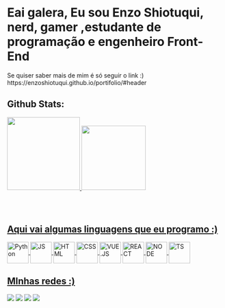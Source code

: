 <h1>Eai galera, Eu sou Enzo Shiotuqui, nerd, gamer ,estudante de programação e engenheiro Front-End</h1>
 <div>
   <p>Se quiser saber mais de mim é só seguir o link :)
https://enzoshiotuqui.github.io/portifolio/#header</p>
 </div>
<h2>  Github Stats: <br></h3>
<div>
  <a href="[https://github.com/EnzoShiotuqui](https://github.com/EnzoShiotuqui)"> 
  <img height="170em" src="https://github-readme-stats.vercel.app/api?username=EnzoShiotuqui&show_icons=true&theme=tokyonight&include_all_commits=true&count_private=true"/>
  <img height="150em" src="https://github-readme-stats.vercel.app/api/top-langs/?username=EnzoShiotuqui&layout=compact&langs_count=16&theme=tokyonight"/>
</div>

##
<div style="display: inline_block"><br>
 <h2>Aqui vai algumas linguagens que eu programo :) </h3>
   <img  align="center" src="https://a.imagem.app/bVZNVP.png" alt="Python" height="50" width="50"  />
   <img align="center" src="https://a.imagem.app/bVZpTS.png" alt="JS" height="50" width="50" />
   <img src="https://a.imagem.app/bVd8Zv.png" alt="HTML"  height="50" width="50" align="center" />
   <img src="https://a.imagem.app/bVdbAT.png" alt="CSS" height="50" width="50" align="center" />
   <img  align="center" src="https://a.imagem.app/bVZgHb.png" alt="VUE.JS" height="50" width="50" />
   <img src="https://a.imagem.app/bNa5gN.png" alt="REACT" border="0"  align="center"  height="50" width="50" />
   <img align="center" src="https://a.imagem.app/bVZvxQ.png" alt="NODE"  height="50" width="50" />
   <img align="center" src="https://a.imagem.app/bVZ48W.png" alt="TS" height="50" width="50"  />
 
</div>

##

<h2>MInhas redes :)</h2>
<div> 
  <a href="https://www.youtube.com/channel/UCbXbu0sotfMH55gm3DbcbhA" target="_blank"><img src="https://img.shields.io/badge/YouTube-FF0000?style=for-the-badge&logo=youtube&logoColor=white" target="_blank"></a>
  <a href="https://www.instagram.com/enzo.shiotuqui/" target="_blank"><img src="https://img.shields.io/badge/-Instagram-%23E4405F?style=for-the-badge&logo=instagram&logoColor=white" target="_blank"></a>
  <a href = "https://criarmeulink.com.br/u/1691437386"><img src="https://img.shields.io/badge/-Gmail-%23333?style=for-the-badge&logo=gmail&logoColor=white" target="_blank"></a>
  <a href="https://www.linkedin.com/in/enzo-shiotuqui-385324266/" target="_blank"><img src="https://img.shields.io/badge/-LinkedIn-%230077B5?style=for-the-badge&logo=linkedin&logoColor=white" target="_blank"></a> 
  
</div>
